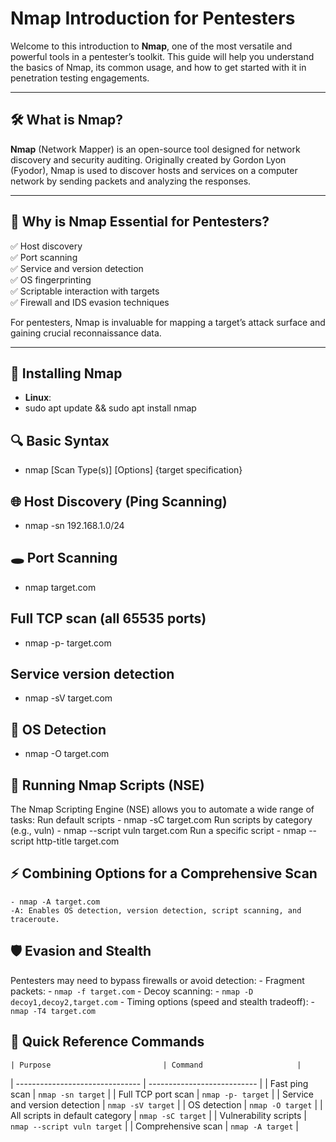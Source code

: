 # Nmap Introduction for Pentesters

Welcome to this introduction to **Nmap**, one of the most versatile and powerful tools in a pentester’s toolkit. This guide will help you understand the basics of Nmap, its common usage, and how to get started with it in penetration testing engagements.

---

## 🛠️ What is Nmap?

**Nmap** (Network Mapper) is an open-source tool designed for network discovery and security auditing. Originally created by Gordon Lyon (Fyodor), Nmap is used to discover hosts and services on a computer network by sending packets and analyzing the responses.

---

## 🎯 Why is Nmap Essential for Pentesters?

✅ Host discovery  
✅ Port scanning  
✅ Service and version detection  
✅ OS fingerprinting  
✅ Scriptable interaction with targets  
✅ Firewall and IDS evasion techniques

For pentesters, Nmap is invaluable for mapping a target’s attack surface and gaining crucial reconnaissance data.

---

## 🚀 Installing Nmap

- **Linux**:
- sudo apt update && sudo apt install nmap

## 🔍 Basic Syntax
 - nmap [Scan Type(s)] [Options] {target specification}
## 🌐 Host Discovery (Ping Scanning)
- nmap -sn 192.168.1.0/24
## 🕳️ Port Scanning
- nmap target.com
## Full TCP scan (all 65535 ports)
- nmap -p- target.com
## Service version detection
- nmap -sV target.com
## 🧰 OS Detection
- nmap -O target.com
## 🔬 Running Nmap Scripts (NSE)
  The Nmap Scripting Engine (NSE) allows you to automate a wide range of tasks:
  Run default scripts
    - nmap -sC target.com
  Run scripts by category (e.g., vuln)
    - nmap --script vuln target.com
  Run a specific script
    - nmap --script http-title target.com
## ⚡ Combining Options for a Comprehensive Scan
    - nmap -A target.com
    -A: Enables OS detection, version detection, script scanning, and traceroute.
## 🛡️ Evasion and Stealth
  Pentesters may need to bypass firewalls or avoid detection:
    -  Fragment packets:
    - `nmap -f target.com`
    - Decoy scanning:
    - `nmap -D decoy1,decoy2,target.com`
    - Timing options (speed and stealth tradeoff):
    - `nmap -T4 target.com`
## 🚀 Quick Reference Commands
    | Purpose                         | Command                     |
| ------------------------------- | --------------------------- |
| Fast ping scan                  | `nmap -sn target`           |
| Full TCP port scan              | `nmap -p- target`           |
| Service and version detection   | `nmap -sV target`           |
| OS detection                    | `nmap -O target`            |
| All scripts in default category | `nmap -sC target`           |
| Vulnerability scripts           | `nmap --script vuln target` |
| Comprehensive scan              | `nmap -A target`            |



